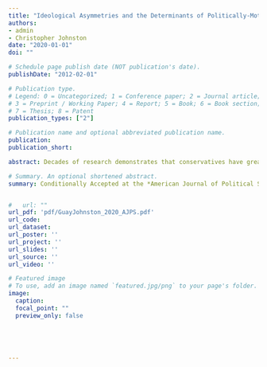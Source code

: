 ```yaml
---
title: "Ideological Asymmetries and the Determinants of Politically-Motivated Reasoning"
authors:
- admin
- Christopher Johnston
date: "2020-01-01" 
doi: ""

# Schedule page publish date (NOT publication's date).
publishDate: "2012-02-01" 

# Publication type.
# Legend: 0 = Uncategorized; 1 = Conference paper; 2 = Journal article;
# 3 = Preprint / Working Paper; 4 = Report; 5 = Book; 6 = Book section;
# 7 = Thesis; 8 = Patent
publication_types: ["2"]

# Publication name and optional abbreviated publication name.
publication: 
publication_short: 

abstract: Decades of research demonstrates that conservatives have greater needs for certainty and closure than liberals. This suggests an asymmetry hypothesis- conservatives are less open to new information that conflicts with their prior beliefs and, in turn, political accountability will be lower on the right than the left. However, recent work suggests that liberals and conservatives are equally prone to politically-motivated reasoning (PMR). The present paper confronts this puzzle. First, we identify significant limitations of extant studies evaluating the asymmetry hypothesis and deploy two national survey experiments to address them. Second, we provide the first direct test of the key theoretical claim underpinning the asymmetrcay hypothesis- epistemic needs for certainty promote PMR. We find little evidence for the asymmetry hypothesis. Importantly, however, we also find no evidence that epistemic needs promote PMR. That is, while conservatives have greater needs for certainty, these needs are not a major source of political bias.  

# Summary. An optional shortened abstract.
summary: Conditionally Accepted at the *American Journal of Political Science*


#   url: ""
url_pdf: 'pdf/GuayJohnston_2020_AJPS.pdf'
url_code: 
url_dataset: 
url_poster: ''
url_project: ''
url_slides: ''
url_source: ''
url_video: ''

# Featured image
# To use, add an image named `featured.jpg/png` to your page's folder. 
image:
  caption: 
  focal_point: ""
  preview_only: false





---
```




